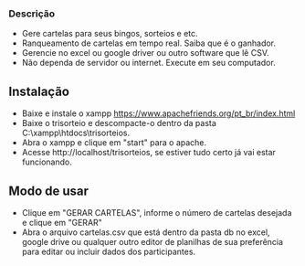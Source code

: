 ### Descrição

- Gere cartelas para seus bingos, sorteios e etc.
- Ranqueamento de cartelas em tempo real. Saiba que é o ganhador.
- Gerencie no excel ou google driver ou outro software que lê CSV.
- Não dependa de servidor ou internet. Execute em seu computador.

## Instalação
- Baixe e instale o xampp https://www.apachefriends.org/pt_br/index.html
- Baixe o trisorteio e descompacte-o dentro da pasta C:\xampp\htdocs\trisorteios.
- Abra o xampp e clique em "start" para o apache.
- Acesse http://localhost/trisorteios, se estiver tudo certo já vai estar funcionando.

## Modo de usar
- Clique em "GERAR CARTELAS", informe o número de cartelas desejada e clique em "GERAR"
- Abra o arquivo cartelas.csv que está dentro da pasta db no excel, google drive ou qualquer outro editor de planilhas de sua preferência para editar ou incluir dados dos participantes.

